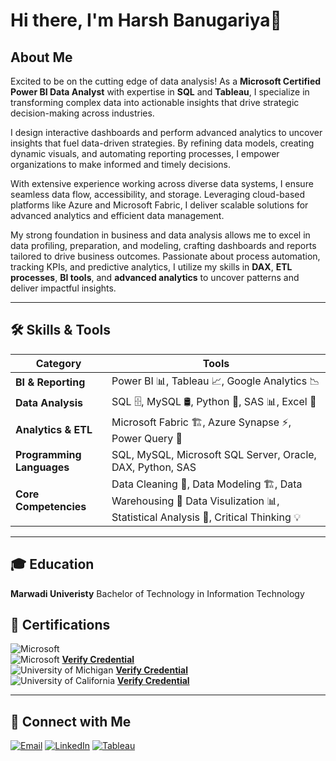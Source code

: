 # Hi there, I'm **Harsh Banugariya**👋 

## **About Me**  
Excited to be on the cutting edge of data analysis! As a **Microsoft Certified Power BI Data Analyst** with expertise in **SQL** and **Tableau**, I specialize in transforming complex data into actionable insights that drive strategic decision-making across industries.  

I design interactive dashboards and perform advanced analytics to uncover insights that fuel data-driven strategies. By refining data models, creating dynamic visuals, and automating reporting processes, I empower organizations to make informed and timely decisions.  

With extensive experience working across diverse data systems, I ensure seamless data flow, accessibility, and storage. Leveraging cloud-based platforms like Azure and Microsoft Fabric, I deliver scalable solutions for advanced analytics and efficient data management.  

My strong foundation in business and data analysis allows me to excel in data profiling, preparation, and modeling, crafting dashboards and reports tailored to drive business outcomes. Passionate about process automation, tracking KPIs, and predictive analytics, I utilize my skills in **DAX**, **ETL processes**, **BI tools**, and **advanced analytics** to uncover patterns and deliver impactful insights.  

---

## 🛠️ Skills & Tools
| **Category**              | **Tools**                                                                 |
|---------------------------|--------------------------------------------------------------------------|  
| **BI & Reporting**        | Power BI 📊, Tableau 📈, Google Analytics 📉                     |  
| **Data Analysis**         | SQL 🗄️, MySQL 🛢️, Python 🐍, SAS 📊, Excel 📑                       |  
| **Analytics & ETL**       | Microsoft Fabric 🏗️, Azure Synapse ⚡, Power Query 🔄                       |  
| **Programming Languages** | SQL, MySQL, Microsoft SQL Server, Oracle, DAX, Python, SAS                                                  |  
| **Core Competencies**     | Data Cleaning 🧹, Data Modeling 🏗️, Data Warehousing 🏬 Data Visulization 📊,  Statistical Analysis 📐, Critical Thinking 💡 |  

---

## 🎓 **Education**  
**Marwadi Univeristy**
Bachelor of Technology in Information Technology

## 🏅 **Certifications**  
![Microsoft](https://img.shields.io/badge/Microsoft-Power_BI_Data_Analyst-blue?style=flat&logo=microsoft&logoColor=white)  
![Microsoft](https://img.shields.io/badge/Microsoft-Fabric_Analytics_Engineer_Associate-blue?style=flat&logo=microsoft&logoColor=white)  **[Verify Credential](https://learn.microsoft.com/en-us/users/harshbanugariya-9488/credentials/certification/fabric-analytics-engineer-associate?tab=credentials-tab)**  
![University of Michigan](https://img.shields.io/badge/University_of_Michigan-SQL-blue?style=flat&logo=google-scholar&logoColor=white)  **[Verify Credential](https://coursera.org/verify/3QVLQJJP0TE2)**  
![University of California](https://img.shields.io/badge/University_of_California-Tableau-orange?style=flat&logo=tableau&logoColor=white)  **[Verify Credential](https://coursera.org/verify/EUD6IUPYSW20)**  

---

## 🔗 **Connect with Me**  
[![Email](https://img.shields.io/badge/-Email-D14836?style=flat&logo=gmail&logoColor=white)](mailto:hbanugariya@gmail.com)  [![LinkedIn](https://img.shields.io/badge/-LinkedIn-blue?style=flat&logo=linkedin&logoColor=white)](https://www.linkedin.com/in/harshbanugariya/)  [![Tableau](https://img.shields.io/badge/-Tableau-orange?style=flat&logo=tableau&logoColor=white)](https://public.tableau.com/app/profile/harsh.banugariya/vizzes)  
